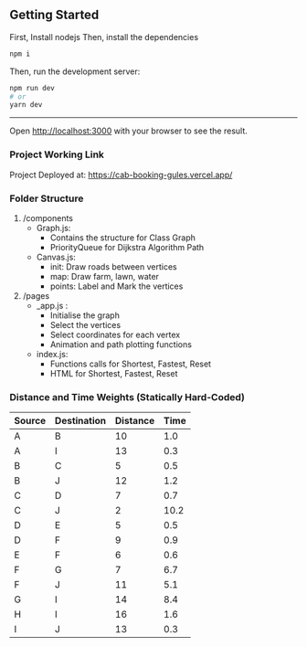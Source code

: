 ## Getting Started
First, Install nodejs
Then, install the dependencies
```bash
npm i
```
Then, run the development server:

```bash
npm run dev
# or
yarn dev
```
****
Open [http://localhost:3000](http://localhost:3000) with your browser to see the result.

### Project Working Link
Project Deployed at: https://cab-booking-gules.vercel.app/

### Folder Structure
1. /components
    - Graph.js:
      - Contains the structure for Class Graph
      - PriorityQueue for Dijkstra Algorithm Path
    - Canvas.js:
      - init: Draw roads between vertices
      - map: Draw farm, lawn, water
      - points: Label and Mark the vertices
2. /pages
    - _app.js :
      - Initialise the graph
      - Select the vertices
      - Select coordinates for each vertex
      - Animation and path plotting functions
    - index.js:
      - Functions calls for Shortest, Fastest, Reset
      - HTML for Shortest, Fastest, Reset

### Distance and Time Weights (Statically Hard-Coded)
| Source | Destination | Distance | Time |
|--------|--------|--------|--------|
| A | B | 10 | 1.0 |
| A | I | 13 | 0.3 |
| B | C | 5 | 0.5 |
| B | J | 12 | 1.2 |
| C | D | 7 | 0.7 |
| C | J | 2 | 10.2 |
| D | E | 5 | 0.5 |
| D | F | 9 | 0.9 |
| E | F | 6 | 0.6 |
| F | G | 7 | 6.7 |
| F | J | 11 | 5.1 |
| G | I | 14 | 8.4 |
| H | I | 16 | 1.6 |
| I | J | 13 | 0.3 |